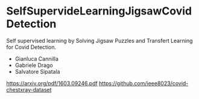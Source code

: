 # SelfSupervideLearningJigsawCovidDetection
Self supervised learning by Solving Jigsaw Puzzles and Transfert Learning for Covid Detection.

- Gianluca Cannilla
- Gabriele Drago
- Salvatore Sipatala


https://arxiv.org/pdf/1603.09246.pdf
https://github.com/ieee8023/covid-chestxray-dataset
